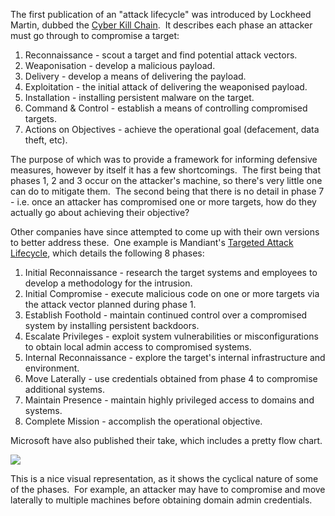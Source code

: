 The first publication of an "attack lifecycle" was introduced by Lockheed Martin, dubbed the [Cyber Kill Chain](https://www.lockheedmartin.com/en-us/capabilities/cyber/cyber-kill-chain.html).  It describes each phase an attacker must go through to compromise a target:

1. Reconnaissance - scout a target and find potential attack vectors.
2. Weaponisation - develop a malicious payload.
3. Delivery - develop a means of delivering the payload.
4. Exploitation - the initial attack of delivering the weaponised payload.
5. Installation - installing persistent malware on the target.
6. Command & Control - establish a means of controlling compromised targets.
7. Actions on Objectives - achieve the operational goal (defacement, data theft, etc).

The purpose of which was to provide a framework for informing defensive measures, however by itself it has a few shortcomings.  The first being that phases 1, 2 and 3 occur on the attacker's machine, so there's very little one can do to mitigate them.  The second being that there is no detail in phase 7 - i.e. once an attacker has compromised one or more targets, how do they actually go about achieving their objective?

Other companies have since attempted to come up with their own versions to better address these.  One example is Mandiant's [Targeted Attack Lifecycle](https://www.mandiant.com/resources/insights/targeted-attack-lifecycle), which details the following 8 phases:

1. Initial Reconnaissance - research the target systems and employees to develop a methodology for the intrusion.
2. Initial Compromise - execute malicious code on one or more targets via the attack vector planned during phase 1.
3. Establish Foothold - maintain continued control over a compromised system by installing persistent backdoors.
4. Escalate Privileges - exploit system vulnerabilities or misconfigurations to obtain local admin access to compromised systems.
5. Internal Reconnaissance - explore the target's internal infrastructure and environment.
6. Move Laterally - use credentials obtained from phase 4 to compromise additional systems.
7. Maintain Presence - maintain highly privileged access to domains and systems.
8. Complete Mission - accomplish the operational objective.

Microsoft have also published their take, which includes a pretty flow chart.

![](https://files.cdn.thinkific.com/file_uploads/584845/images/865/3dc/b67/1665228893090.jpg)

This is a nice visual representation, as it shows the cyclical nature of some of the phases.  For example, an attacker may have to compromise and move laterally to multiple machines before obtaining domain admin credentials.